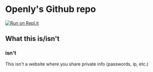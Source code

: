 # Openly's Github repo
[![Run on Repl.it](https://repl.it/badge/github/@Touchcreator/openly)](https://repl.it/@Touchcreator/openly)
## What this is/isn't

### isn't
This isn't a website where you share private info (passwords, ip, etc.)